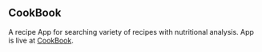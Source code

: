 ## CookBook
A recipe App for searching variety of recipes with nutritional analysis.
App is live at [CookBook](https://bebin-cookbook.netlify.app/).
